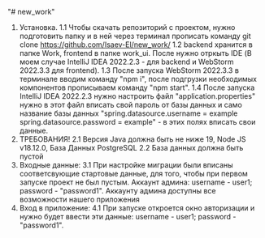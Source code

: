 "# new_work" 
1. Установка.
  1.1 Чтобы скачать репозиторий с проектом, нужно подготовить папку
  и в ней через терминал прописать команду git clone https://github.com/Isaev-El/new_work/
  1.2 backend хранится в папке Work, frontend в папке work_ui. После нужно отркыть IDE (В моем случае IntelliJ IDEA 2022.2.3 - для backend
  и WebStorm 2022.3.3 для frontend).
  1.3 После запуска WebStorm 2022.3.3 в терминале вводим команду "npm i", после подгрузки необходимых компонентов 
  прописываем команду "npm start". 
  1.4 После запуска IntelliJ IDEA 2022.2.3 нужно настроить файл "application.properties" нужно в этот файл вписать свой пароль от базы данных и 
  само название базы данных "spring.datasource.username = example
                             spring.datasource.password = example" - в этих полях вписать свои данные.
2. ТРЕБОВАНИЯ!
  2.1 Версия Java должна быть не ниже 19, Node JS v18.12.0, База Данных PostgreSQL
  2.2 База данных должна быть пустой 
3. Входные данные:
  3.1 При настройке миграции были вписаны соответсвующие стартовые данные, для того, чтобы при первом запуске проект не был пустым.
  Аккаунт админа: username - user1; password - "password1". Аккаунту админа доступны все возможности нашего приложения
4. Вход в приложение:
  4.1 При запуске откроется окно авторизации и нужно будет ввести эти данные: username - user1; password - "password1".
  
